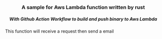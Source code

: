 <h3 style="text-align: center;">
A sample for Aws Lambda function written by rust
</h3>

<h5 style="text-align: center;">
With Github Action Workflow to build and push binary to Aws Lambda
</h5>

This function will receive a request then send a email
